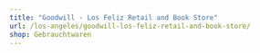 ```yaml
---
title: "Goodwill - Los Feliz Retail and Book Store"
url: /los-angeles/goodwill-los-feliz-retail-and-book-store/
shop: Gebrauchtwaren
---
```

